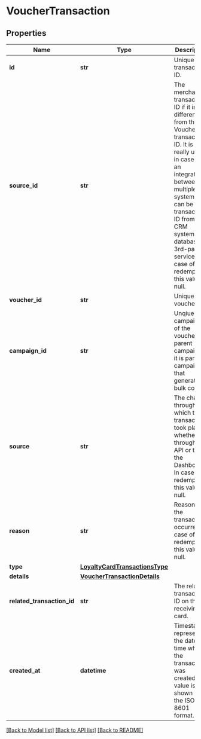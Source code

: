 # VoucherTransaction


## Properties

Name | Type | Description | Notes
------------ | ------------- | ------------- | -------------
**id** | **str** | Unique transaction ID. | [optional] 
**source_id** | **str** | The merchant&#39;s transaction ID if it is different from the Voucherify transaction ID. It is really useful in case of an integration between multiple systems. It can be a transaction ID from a CRM system, database or 3rd-party service. In case of a redemption, this value is null. | [optional] 
**voucher_id** | **str** | Unique voucher ID. | [optional] 
**campaign_id** | **str** | Unqiue campaign ID of the voucher&#39;s parent campaign if it is part of campaign that generates bulk codes. | [optional] 
**source** | **str** | The channel through which the transaction took place, whether through the API or the the Dashboard. In case of a redemption, this value is null. | [optional] 
**reason** | **str** | Reason why the transaction occurred. In case of a redemption, this value is null. | [optional] 
**type** | [**LoyaltyCardTransactionsType**](LoyaltyCardTransactionsType.md) |  | 
**details** | [**VoucherTransactionDetails**](VoucherTransactionDetails.md) |  | [optional] 
**related_transaction_id** | **str** | The related transaction ID on the receiving card. | [optional] 
**created_at** | **datetime** | Timestamp representing the date and time when the transaction was created. The value is shown in the ISO 8601 format. | [optional] 

[[Back to Model list]](../README.md#documentation-for-models) [[Back to API list]](../README.md#documentation-for-api-endpoints) [[Back to README]](../README.md)


